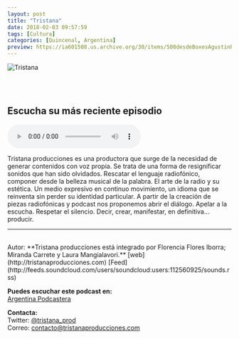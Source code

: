 ```yaml
---
layout: post
title: "Tristana"
date: 2018-02-03 09:57:59
tags: [Cultura]
categories: [Quincenal, Argentina]
preview: https://ia601508.us.archive.org/30/items/500desdeBoxesAgustinPalmeiro/Logo_tristana_producciones_300-TristanaProducciones.jpg
---
```


![Tristana](https://ia601508.us.archive.org/30/items/500desdeBoxesAgustinPalmeiro/Logo_tristana_producciones_500-TristanaProducciones.jpg)

<br/>
<br/>

## Escucha su más reciente episodio

<!--reproductor-feed=http://feeds.soundcloud.com/users/soundcloud:users:112560925/sounds.rss-->
<!--reproductor-start-->
<audio id="audio" preload="auto" controls="" src="http://www.podtrac.com/pts/redirect.mp3/feeds.soundcloud.com/stream/525533004-tristanaproducciones-leonardo-da-vinci-de-walter.mp3"></audio>
<!--reproductor-end-->

Tristana producciones es una productora que surge de la necesidad de generar contenidos con voz propia. Se trata de una forma de resignificar sonidos que han sido olvidados. Rescatar el lenguaje radiofónico, componer desde la belleza musical de la palabra. El arte de la radio y su estética. Un medio expresivo en continuo movimiento, un idioma que se reinventa sin perder su identidad particular. A partir de la creación de piezas radiofónicas y podcast nos proponemos abrir el diálogo. Apelar a la escucha. Respetar el silencio. Decir, crear, manifestar, en definitiva... producir.  

_ _ _
<br>
Autor: **Tristana producciones está integrado por Florencia Flores Iborra; Miranda Carrete y Laura Mangialavori.**
[web](http://tristanaproducciones.com)  
[Feed](http://feeds.soundcloud.com/users/soundcloud:users:112560925/sounds.rss)  


**Puedes escuchar este podcast en:**  
[Argentina Podcastera](http://www.argentinapodcastera.com.ar/)  


**Contacta:**  
Twitter: [@tristana_prod](https://twitter.com/tristana_prod)  
Correo: [contacto@tristanaproducciones.com](mailto:contacto@tristanaproducciones.com)  
